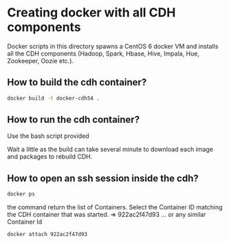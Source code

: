 Creating docker with all CDH components
=========================================

Docker scripts in this directory spawns a CentOS 6 docker VM and installs all the CDH components (Hadoop, Spark, Hbase, Hive, Impala, Hue, Zookeeper, Oozie etc.).


## How to build the cdh container?

```bash
docker build -t docker-cdh54 .
```

## How to run the cdh container?
Use the bash script provided

Wait a little as the build can take several minute to download each image and packages to rebuild CDH.

## How to open an ssh session inside the cdh?
```bash
docker ps
```
the command return the list of Containers. Select the Container ID matching the CDH container that was started.
=> 922ac2f47d93 ... or any similar Container Id

```bash
docker attach 922ac2f47d93
```
